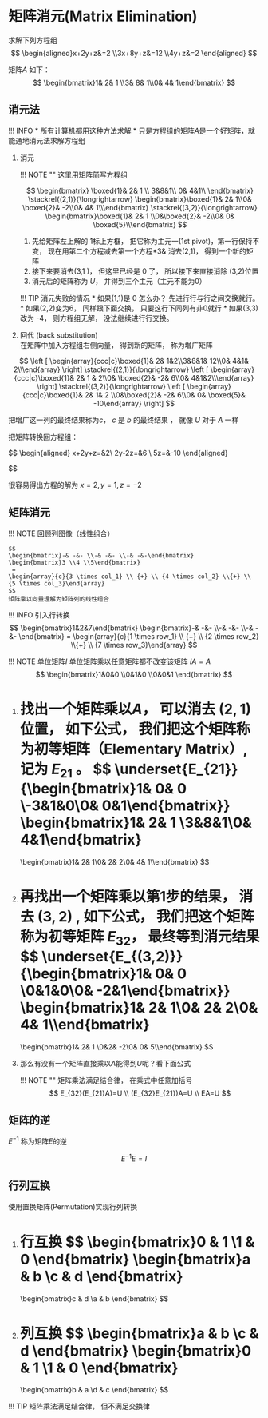 # 矩阵消元(Matrix Elimination)

求解下列方程组
$$
\begin{aligned}x+2y+z&=2 \\3x+8y+z&=12 \\4y+z&=2   \end{aligned}
$$

矩阵$A$ 如下：
$$
\begin{bmatrix}1& 2& 1 \\3& 8& 1\\0& 4& 1\end{bmatrix}
$$

## 消元法
!!! INFO
    * 所有计算机都用这种方法求解
    * 只是方程组的矩阵$A$是一个好矩阵，就能通地消元法求解方程组

1. 消元
   
    !!! NOTE ""
        这里用矩阵简写方程组

    $$
    \begin{bmatrix} \boxed{1}& 2& 1 \\ 3&8&1\\ 0& 4&1\\ \end{bmatrix} \stackrel{(2,1)}{\longrightarrow}
    \begin{bmatrix}\boxed{1}& 2& 1\\0& \boxed{2}& -2\\0& 4& 1\\\end{bmatrix}
    \stackrel{(3,2)}{\longrightarrow}
    \begin{bmatrix}\boxed{1}& 2& 1 \\0&\boxed{2}& -2\\0& 0& \boxed{5}\\\end{bmatrix}
    $$

    1. 先给矩阵左上解的 $1$标上方框， 把它称为主元一(1st pivot)，第一行保持不变， 现在用第二个方程减去第一个方程*3& 消去(2,1)， 得到一个新的矩阵
    2. 接下来要消去(3,1 )， 但这里已经是 0  了， 所以接下来直接消除 (3,2)位置
    3. 消元后的矩阵称为 $U$， 并得到三个主元（主元不能为0）

    !!! TIP 消元失败的情况
        * 如果(1,1)是 0 怎么办？ 先进行行与行之间交换就行。
        * 如果(2,2)变为6， 同样跟下面交换， 只要这行下同列有非0就行
        * 如果(3,3) 改为 -4， 则方程组无解， 没法继续进行行交换。
  
2. 回代 (back substitution)  
在矩阵中加入方程组右侧向量， 得到新的矩阵， 称为增广矩阵

$$
\left [ \begin{array}{ccc|c}\boxed{1}& 2& 1&2\\3&8&1& 12\\0& 4&1& 2\\\end{array} \right]  
\stackrel{(2,1)}{\longrightarrow}
\left [ \begin{array}{ccc|c}\boxed{1}& 2& 1 & 2\\0& \boxed{2}& -2& 6\\0& 4&1&2\\\end{array} \right]  
\stackrel{(3,2)}{\longrightarrow}
\left [ \begin{array}{ccc|c}\boxed{1}& 2& 1& 2 \\0&\boxed{2}& -2& 6\\0& 0& \boxed{5}& -10\end{array} \right]  
$$

把增广这一列的最终结果称为$c$， $c$ 是 $b$ 的最终结果 ， 就像 $U$ 对于 $A$ 一样

把矩阵转换回方程组：

$$
\begin{aligned}
x+2y+z=&2\\
2y-2z=&6 \\
5z=&-10
\end{aligned}

$$

很容易得出方程的解为 $x = 2, y=1, z=-2$

## 矩阵消元


!!! NOTE 回顾列图像（线性组合）

    $$
    \begin{bmatrix}-& -&- \\-& -&- \\-& -&-\end{bmatrix}
    \begin{bmatrix}3 \\4 \\5\end{bmatrix}
     =
    \begin{array}{c}{3 \times col_1} \\ {+} \\ {4 \times col_2} \\{+} \\ {5 \times col_3}\end{array}
    $$
    矩阵乘以向量理解为矩阵列的线性组合

!!! INFO 引入行转换
    $$
    \begin{bmatrix}1&2&7\end{bmatrix}
    \begin{bmatrix}-& -&- \\-& -&- \\-& -&- \end{bmatrix}
    =
    \begin{array}{c}{1 \times row_1} \\ {+} \\ {2 \times row_2} \\{+} \\ {7 \times row_3}\end{array}
    $$

!!! NOTE 单位矩阵$I$
    单位矩阵乘以任意矩阵都不改变该矩阵 $IA=A$
    $$
    \begin{bmatrix}1&0&0 \\0&1&0 \\0&0&1 \end{bmatrix}
    $$

1. 找出一个矩阵乘以$A$， 可以消去 $(2,1)$ 位置， 如下公式， 我们把这个矩阵称为初等矩阵（Elementary Matrix）, 记为 $E_{21}$  。 
    $$
    \underset{E_{21}}{\begin{bmatrix}1& 0& 0 \\-3&1&0\\0& 0&1\end{bmatrix}}
    \begin{bmatrix}1& 2& 1 \\3&8&1\\0& 4&1\end{bmatrix}
    =
    \begin{bmatrix}1& 2& 1\\0& 2& 2\\0& 4& 1\\\end{bmatrix}
    $$
2. 再找出一个矩阵乘以第1步的结果， 消去 $(3,2)$ , 如下公式， 我们把这个矩阵称为初等矩阵 $E_{32}$， 最终等到消元结果
    $$
    \underset{E_{(3,2)}}{\begin{bmatrix}1& 0& 0 \\0&1&0\\0& -2&1\end{bmatrix}}
    \begin{bmatrix}1& 2& 1\\0& 2& 2\\0& 4& 1\\\end{bmatrix}
    =
    \begin{bmatrix}1& 2& 1 \\0&2& -2\\0& 0& 5\\\end{bmatrix}
    $$

3. 那么有没有一个矩阵直接乘以$A$能得到$U$呢？看下面公式
   
   !!! NOTE ""
       矩阵乘法满足结合律， 在乘式中任意加括号
    $$
    E_{32}(E_{21}A)=U \\
    (E_{32}E_{21})A=U \\
    EA=U
    $$

## 矩阵的逆

$E^{-1}$ 称为矩阵$E$的逆

$$
E^{-1}E=I
$$

## 行列互换

使用置换矩阵(Permutation)实现行列转换

1. 行互换
    $$
    \begin{bmatrix}0 & 1 \\1 & 0 \end{bmatrix}
    \begin{bmatrix}a & b \\c & d \end{bmatrix}
    =
    \begin{bmatrix}c & d \\a & b \end{bmatrix}
    $$
2. 列互换
   $$
    \begin{bmatrix}a & b \\c & d \end{bmatrix}
    \begin{bmatrix}0 & 1 \\1 & 0 \end{bmatrix}
    =
    \begin{bmatrix}b & a \\d & c \end{bmatrix}
   $$

!!! TIP
    矩阵乘法满足结合律， 但不满足交换律

[^1]:http://open.163.com/movie/2010/11/P/P/M6V0BQC4M_M6V29EGPP.html
